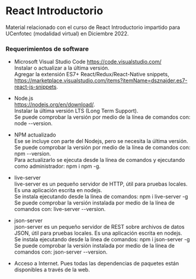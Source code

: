 # React Introductorio
Material relacionado con el curso de React Introductorio impartido para UCenfotec (modalidad virtual) en Diciembre 2022.

### Requerimientos de software
* Microsoft Visual Studio Code https://code.visualstudio.com/
 <br/>Instalar o actualizar a la última versión.
 <br/>Agregar la extensión ES7+ React/Redux/React-Native snippets, https://marketplace.visualstudio.com/items?itemName=dsznajder.es7-react-js-snippets.
	
* Node.js
 <br/>https://nodejs.org/en/download/.
 <br/>Instalar la última versión LTS (Long Term Support).
 <br/>Se puede comprobar la versión por medio de la línea de comandos con: node --version.
	
* NPM actualizado
 <br/>Ese se incluye con parte del Nodejs, pero se necesita la última versión.
 <br/>Se puede comprobar la versión por medio de la línea de comandos con: npm --version.
 <br/>Para actualizarlo se ejecuta desde la línea de comandos y ejecutando como administrador: npm i npm -g.
 
* live-server
 <br>live-server es un pequeño servidor de HTTP, útil para pruebas locales. Es una aplicación escrita en nodejs.
 <br>Se instala ejecutando desde la línea de comandos: npm i live-server -g
 <br/>Se puede comprobar la versión instalada por medio de la línea de comandos con: live-server --version.
 
 * json-server
<br>json-server es un pequeño servidor de REST sobre archivos de datos JSON, útil para pruebas locales. Es una aplicación escrita en nodejs.
<br>Se instala ejecutando desde la línea de comandos: npm i json-server -g
<br>Se puede comprobar la versión instalada por medio de la línea de comandos con: json-server --version.

* Acceso a Internet. Pues todas las dependencias de paquetes están disponibles a través de la web.
